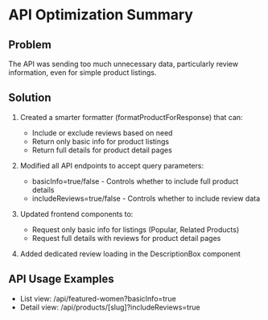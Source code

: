 # API Optimization Summary

## Problem

The API was sending too much unnecessary data, particularly review information, even for simple product listings.

## Solution

1. Created a smarter formatter (formatProductForResponse) that can:  
   - Include or exclude reviews based on need
   - Return only basic info for product listings
   - Return full details for product detail pages

2. Modified all API endpoints to accept query parameters:  
   - basicInfo=true/false - Controls whether to include full product details
   - includeReviews=true/false - Controls whether to include review data

3. Updated frontend components to:  
   - Request only basic info for listings (Popular, Related Products)
   - Request full details with reviews for product detail pages

4. Added dedicated review loading in the DescriptionBox component

## API Usage Examples

- List view: /api/featured-women?basicInfo=true
- Detail view: /api/products/[slug]?includeReviews=true
